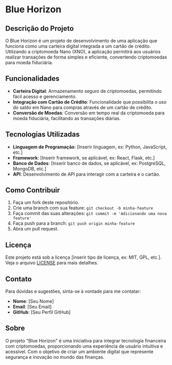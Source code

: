 # Blue Horizon

## Descrição do Projeto

O Blue Horizon é um projeto de desenvolvimento de uma aplicação que funciona como uma carteira digital integrada a um cartão de crédito. Utilizando a criptomoeda Nano (XNO), a aplicação permitirá aos usuários realizar transações de forma simples e eficiente, convertendo criptomoedas para moeda fiduciária. 

## Funcionalidades

- **Carteira Digital**: Armazenamento seguro de criptomoedas, permitindo fácil acesso e gerenciamento.
- **Integração com Cartão de Crédito**: Funcionalidade que possibilita o uso do saldo em Nano para compras através de um cartão de crédito.
- **Conversão de Moedas**: Conversão em tempo real da criptomoeda para moeda fiduciária, facilitando as transações diárias.

## Tecnologias Utilizadas

- **Linguagem de Programação**: [Inserir linguagem, ex: Python, JavaScript, etc.]
- **Framework**: [Inserir framework, se aplicável, ex: React, Flask, etc.]
- **Banco de Dados**: [Inserir banco de dados, se aplicável, ex: PostgreSQL, MongoDB, etc.]
- **API**: Desenvolvimento de API para interagir com a carteira e o cartão.

## Como Contribuir

1. Faça um fork deste repositório.
2. Crie uma branch com sua feature: `git checkout -b minha-feature`
3. Faça commit das suas alterações: `git commit -m 'Adicionando uma nova feature'`
4. Faça push para a branch: `git push origin minha-feature`
5. Abra um pull request.

## Licença

Este projeto está sob a licença [inserir tipo de licença, ex: MIT, GPL, etc.]. Veja o arquivo [LICENSE](LICENSE) para mais detalhes.

## Contato

Para dúvidas e sugestões, sinta-se à vontade para me contatar:

- **Nome**: [Seu Nome]
- **Email**: [Seu Email]
- **GitHub**: [Seu Perfil GitHub]

## Sobre

O projeto "Blue Horizon" é uma iniciativa para integrar tecnologia financeira com criptomoedas, proporcionando uma experiência de usuário intuitiva e acessível. Com o objetivo de criar um ambiente digital que represente segurança e inovação no mundo das finanças.
